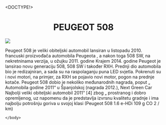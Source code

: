 <DOCTYPE!>
<html>
    <head>
        <title>github</title>
        <meta charset="utf-8">
    </head>
    <body>
        <center><h1>PEUGEOT 508</h1></center>
        <img src="peugeot508.jpg">
 <p>Peugeot 508 je veliki obiteljski automobil lansiran u listopadu 2010. francuski proizvođača automobila Peugeota , 
     a nakon toga 508 SW, na nekretninama verzija, u ožujku 2011. godine 
     Krajem 2014. godine Peugeot je lansirao novu generaciju 508, 508 SW i također RXH. 
     Prednji dio automobila bio je redizajniran, a sada su na raspolaganju puna LED svjetla.
     Pokrenuti su i novi motori, na primjer, za RXH se pojavio novi motor, pogon na prednje kotače.
     Peugeot 508 dobio je nekoliko međunarodnih nagrada, poput „ Automobila godine 2011“ u Španjolskoj (nagrada 2012.), Next Green Car 
     Najbolji veliki obiteljski automobil 2011“ [4] zbog „ prostranog i dobro opremljenog, 
     uz napomenu da je predstavlja izvrsnu kvalitetu gradnje i ima najbolju potrošnju goriva u svojoj klasi 
     (Peugeot 508 1.6 e-HDi 109 g CO 2 / km)
    </p>
      
     
        
    </body>
</html>
